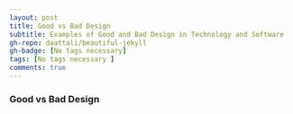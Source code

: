```yaml
---
layout: post
title: Good vs Bad Design
subtitle: Examples of Good and Bad Design in Technology and Software
gh-repo: daattali/beautiful-jekyll
gh-badge: [No tags necessary]
tags: [No tags necessary ]
comments: true
---
```

### Good vs Bad Design 
 
